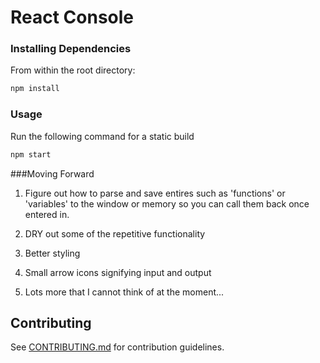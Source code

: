 # React Console

### Installing Dependencies
From within the root directory:
```sh
npm install
```

### Usage
Run the following command for a static build
```sh
npm start
```

###Moving Forward
1. Figure out how to parse and save entires such as 'functions' or 'variables' to the window or memory so you can call them back once entered in. 

2. DRY out some of the repetitive functionality 

3. Better styling

4. Small arrow icons signifying input and output 

5. Lots more that I cannot think of at the moment...


## Contributing

See [CONTRIBUTING.md](CONTRIBUTING.md) for contribution guidelines.
